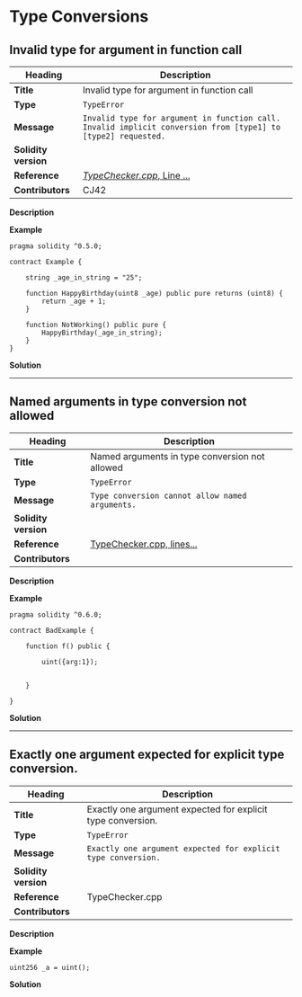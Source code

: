 # Type Conversions


## Invalid type for argument in function call

|Heading|Description|
|-|-|
|**Title**|Invalid type for argument in function call|
|**Type**|`TypeError`|
|**Message**|```Invalid type for argument in function call. Invalid implicit conversion from [type1] to [type2] requested.```|
|**Solidity version**||
|**Reference**|[_TypeChecker.cpp_, Line ...](#)|
|**Contributors**|CJ42|


**Description**


**Example**
```solidity
pragma solidity ^0.5.0;

contract Example {
    
    string _age_in_string = "25";
    
    function HappyBirthday(uint8 _age) public pure returns (uint8) {
        return _age + 1;
    }
    
    function NotWorking() public pure {
        HappyBirthday(_age_in_string);
    }
}
```

**Solution**

-----

## Named arguments in type conversion not allowed

|Heading|Description|
|-|-|
|**Title**|Named arguments in type conversion not allowed|
|**Type**|`TypeError`|
|**Message**|```Type conversion cannot allow named arguments.```|
|**Solidity version**||
|**Reference**|[TypeChecker.cpp, lines...]()|
|**Contributors**||


**Description**

**Example**

```
pragma solidity ^0.6.0;

contract BadExample {
    
    function f() public {
        
        uint({arg:1});
    
        
    }
    
}
```

**Solution**



-----

## Exactly one argument expected for explicit type conversion.

|Heading|Description|
|-|-|
|**Title**|Exactly one argument expected for explicit type conversion.|
|**Type**|`TypeError`|
|**Message**|```Exactly one argument expected for explicit type conversion.```|
|**Solidity version**||
|**Reference**|TypeChecker.cpp|
|**Contributors**||


**Description**

**Example**

```
uint256 _a = uint();
```

**Solution**

